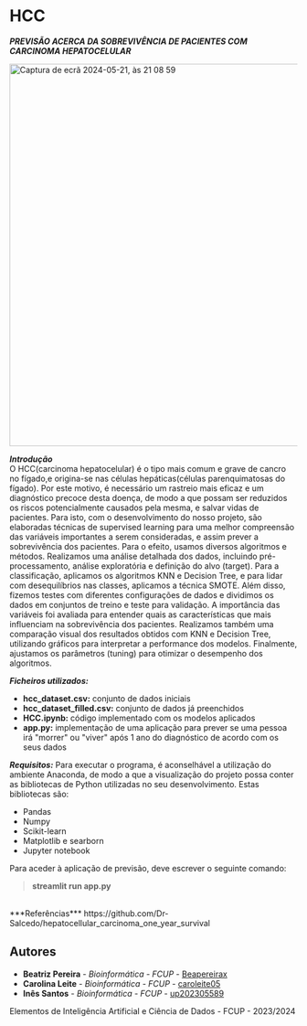 # HCC

***PREVISÃO ACERCA DA SOBREVIVÊNCIA DE PACIENTES COM CARCINOMA HEPATOCELULAR***

<img width="669" alt="Captura de ecrã 2024-05-21, às 21 08 59" src="https://github.com/caroleite05/HCC/assets/166618304/02f97056-fa55-4117-b0ed-1d78d501a2ed">

***Introdução***
<br>
O HCC(carcinoma hepatocelular) é o tipo mais comum e grave de cancro no fígado,e origina-se nas células hepáticas(células parenquimatosas do fígado). Por este motivo, é necessário um rastreio mais eficaz e um diagnóstico precoce desta doença, de modo a que possam ser reduzidos os riscos potencialmente causados pela mesma, e salvar vidas de pacientes. Para isto, com o desenvolvimento do nosso projeto, são elaboradas técnicas de supervised learning para uma melhor compreensão das variáveis importantes a serem consideradas, e assim prever a sobrevivência dos pacientes. 
Para o efeito, usamos  diversos algoritmos e métodos. Realizamos uma análise detalhada dos dados, incluindo pré-processamento, análise exploratória e definição do alvo (target). Para a classificação, aplicamos os algoritmos KNN e Decision Tree, e para lidar com desequilíbrios nas classes, aplicamos a técnica SMOTE. Além disso, fizemos testes com diferentes configurações de dados e dividimos os dados em conjuntos de treino e teste para validação. A importância das variáveis foi avaliada para entender quais as características  que mais influenciam na sobrevivência dos pacientes. Realizamos também uma comparação visual dos resultados obtidos com KNN e Decision Tree, utilizando gráficos para interpretar a performance dos modelos. Finalmente, ajustamos os parâmetros (tuning) para otimizar o desempenho dos algoritmos.

***Ficheiros utilizados:***
  - **hcc_dataset.csv:** conjunto de dados iniciais
  - **hcc_dataset_filled.csv:** conjunto de dados já preenchidos
  - **HCC.ipynb:** código implementado com os modelos aplicados
  - **app.py:** implementação de uma aplicação para prever se uma pessoa irá "morrer" ou "viver" após 1 ano do diagnóstico de acordo com os seus dados

***Requisitos:***
Para executar o programa, é aconselhável a utilização do ambiente Anaconda, de modo a que a visualização do projeto possa conter as bibliotecas de Python utilizadas no seu desenvolvimento. Estas bibliotecas são:
  - Pandas
  - Numpy
  - Scikit-learn
  - Matplotlib e searborn
  - Jupyter notebook

Para aceder à aplicação de previsão, deve escrever o seguinte comando:
<br>
   > **streamlit run app.py**

<br>
***Referências***
https://github.com/Dr-Salcedo/hepatocellular_carcinoma_one_year_survival

  
## Autores 

* **Beatriz Pereira** - *Bioinformática - FCUP* - [Beapereirax](https://github.com/Beapereirax) 
* **Carolina Leite** - *Bioinformática - FCUP* - [caroleite05](https://github.com/caroleite05)
* **Inês Santos** - *Bioinformática - FCUP* - [up202305589](https://github.com/up202305589)

Elementos de Inteligência Artificial e Ciência de Dados - FCUP - 2023/2024 
